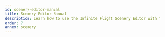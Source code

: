 ```yaml
---
id: scenery-editor-manual
title: Scenery Editor Manual
description: Learn how to use the Infinite Flight Scenery Editor with this manual.
order: 7
annex: scenery
---
```

